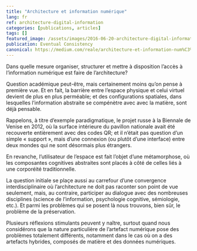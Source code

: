 ```yaml
---
title: "Architecture et information numérique"
lang: fr
ref: architecture-digital-information
categories: [publications, articles]
tags: []
featured_image: /assets/images/2016-06-20-architecture-digital-information.jpg
publication: Eventual Consistency
canonical: https://medium.com/reale/architecture-et-information-num%C3%A9rique-5e82771f958d
---
```


Dans quelle mesure organiser, structurer et mettre à disposition l’accès à l’information numérique est faire de l’architecture?

Question académique peut-être, mais certainement moins qu’on pense à première vue. Et en fait, la barrière entre l’espace physique et celui virtuel devient de plus en plus perméable; et des configurations spatiales, dans lesquelles l’information abstraite se compénètre avec avec la matière, sont déjà pensable.

Rappelons, à titre d’exemple paradigmatique, le projet russe à la Biennale de Venise en 2012, où la surface intérieure du pavillon nationale avait été recouverte entièrement avec des codes QR; et il n’était pas question d’un simple « support », mais d’une connexion (ou plutôt d’une interface) entre deux mondes qui ne sont désormais plus étrangers.

En revanche, l’utilisateur de l’espace est fait l’objet d’une métamorphose, où les composantes cognitives abstraites sont placés à côté de celles liés à une corporéité traditionnelle.

La question initiale se plaçe aussi au carrefour d’une convergence interdisciplinaire où l’architecture ne doit pas raconter son point de vue seulement, mais, au contraire, participer au dialogue avec des nombreuses disciplines (science de l’information, psychologie cognitive, sémiologie, etc.). Et parmi les problèmes qui se posent là nous trouvons, bien sûr, le problème de la préservation.

Plusieurs réflexions stimulants peuvent y naître, surtout quand nous considérons que la nature particulière de l’artefact numérique pose des problèmes totalement différents, notamment dans le cas où on a des artefacts hybrides, composés de matière et des données numériques.
